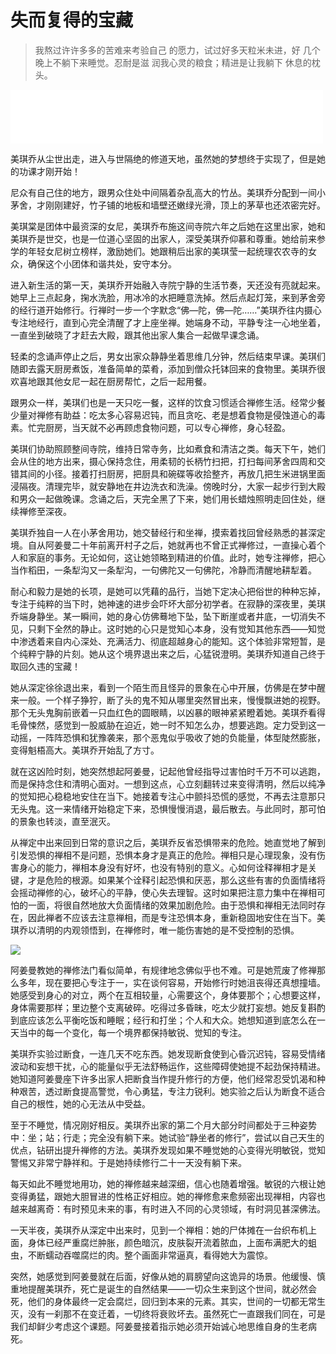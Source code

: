 # 失而复得的宝藏

> 我熬过许许多多的苦难来考验自己
> 的愿力，试过好多天粒米未进，好
> 几个晚上不躺下来睡觉。忍耐是滋
> 润我心灵的粮食；精进是让我躺下
> 休息的枕头。

<iframe frameborder="0" marginwidth="0" marginheight="0" width=500 height=86 src="./mp3/2-1.mp3"></iframe>

美琪乔从尘世出走，进入与世隔绝的修道天地，虽然她的梦想终于实现了，但是她的功课才刚开始！

尼众有自己住的地方，跟男众住处中间隔着杂乱高大的竹丛。美琪乔分配到一间小茅舍，才刚刚建好，竹子铺的地板和墙壁还嫩绿光滑，顶上的茅草也还浓密完好。

美琪棠是团体中最资深的女尼，美琪乔布施这间寺院六年之后她在这里出家，她和美琪乔是世交，也是一位道心坚固的出家人，深受美琪乔仰慕和尊重。她给前来参学的年轻女尼树立榜样，激励她们。她跟稍后出家的美琪莹一起统理农农寺的女众，确保这个小团体和谐共处，安守本分。

进入新生活的第一天，美琪乔开始融入寺院宁静的生活节奏，天还没有亮就起来。她早上三点起身，掬水洗脸，用冰冷的水把睡意洗掉。然后点起灯笼，来到茅舍旁的经行道开始修行。行禅时一步一个字默念“佛—陀，佛—陀……”美琪乔往内摄心专注地经行，直到心完全清醒了才上座坐禅。她端身不动，平静专注一心地坐着，一直坐到破晓了才赶去大殿，跟其他出家人集合一起做早课念诵。

轻柔的念诵声停止之后，男女出家众静静坐着思维几分钟，然后结束早课。美琪们随即去露天厨房煮饭，准备简单的菜肴，添加到僧众托钵回来的食物里。美琪乔很欢喜地跟其他女尼一起在厨房帮忙，之后一起用餐。

跟男众一样，美琪们也是一天只吃一餐，这样的饮食习惯适合禅修生活。经常少餐少量对禅修有助益：吃太多心容易迟钝，而且贪吃、老是想着食物是侵蚀道心的毒素。忙完厨房，当天就不必再顾虑食物问题，可以专心禅修，身心轻盈。

美琪们协助照顾整间寺院，维持日常寺务，比如煮食和清洁之类。每天下午，她们会从住的地方出来，摄心保持念住，用柔韧的长柄竹扫把，打扫每间茅舍四周和交错其间的小径。接着打扫厨房，把厨具和碗碟等收拾整齐，再放几把生米进锅里面浸隔夜。清理完毕，就安静地在井边洗衣和洗澡。傍晚时分，大家一起步行到大殿和男众一起做晚课。念诵之后，天完全黑了下来，她们用长蜡烛照明走回住处，继续禅修至深夜。

美琪乔独自一人在小茅舍用功，她交替经行和坐禅，摸索着找回曾经熟悉的甚深定境。自从阿姜曼二十年前离开村子之后，她就再也不曾正式禅修过，一直操心着个人和家庭的事务。无论如何，这让她领略到精进的价值。此时，她专注禅修，把心当作稻田，一条犁沟又一条犁沟，一句佛陀又一句佛陀，冷静而清醒地耕犁着。

耐心和毅力是她的长项，是她可以凭藉的品行，当她下定决心把俗世的种种忘掉，专注于纯粹的当下时，她神速的进步会吓坏大部分初学者。在寂静的深夜里，美琪乔端身静坐。某一瞬间，她的身心仿佛蓦地下坠，坠下断崖或者井底，一切消失不见，只剩下全然的静止。这时她的心只是觉知心本身，没有觉知其他东西——知觉中渗透着来自内心深处、充满活力、彻底超越身心的能知。这个体验非常短暂，是个纯粹宁静的片刻。她从这个境界退出来之后，心猛锐澄明。美琪乔知道自己终于取回久违的宝藏！

她从深定徐徐退出来，看到一个陌生而且怪异的景象在心中开展，仿佛是在梦中醒来一般。一个样子狰狞，断了头的鬼不知从哪里突然冒出来，慢慢飘进她的视野。那个无头鬼胸前嵌着一只血红色的圆眼睛，以凶暴的眼神紧紧瞪着她。美琪乔看得毛骨悚然，感觉到一股威胁在迫近，她一时不知怎么办，想要逃跑。定力受到这一动摇，一阵阵恐惧和犹豫袭来，那个恶鬼似乎吸收了她的负能量，体型陡然膨胀，变得魁梧高大。美琪乔开始乱了方寸。

就在这凶险时刻，她突然想起阿姜曼，记起他曾经指导过害怕时千万不可以逃跑，而是保持念住和清明心面对。一想到这点，心立刻翻转过来变得清明，然后以纯净的觉知把心稳稳地安住在当下。她接着专注心中颤抖恐慌的感觉，不再去注意那只无头鬼。这一来情绪开始稳定下来，恐惧慢慢消退，最后散去。与此同时，那可怕的景象也转淡，直至泯灭。

从禅定中出来回到日常的意识之后，美琪乔反省恐惧带来的危险。她直觉地了解到引发恐惧的禅相不是问题，恐惧本身才是真正的危险。禅相只是心理现象，没有伤害身心的能力，禅相本身没有好坏，也没有特别的意义。心如何诠释禅相才是关键，才是危险的根源。如果某个诠释引起恐惧和厌恶，那么这些有害的负面情绪将会摇动禅修的心，破坏心的平静，使心失去理智。这时如果把注意力集中在禅相可怕的一面，将很自然地放大负面情绪的效果加剧危险。由于恐惧和禅相无法同时存在，因此禅者不应该去注意禅相，而是专注恐惧本身，重新稳固地安住在当下。美琪乔以清明的内观领悟到，在禅修时，唯一能伤害她的是不受控制的恐惧。

![](./img/2-1.webp)

阿姜曼教她的禅修法门看似简单，有规律地念佛似乎也不难。可是她荒废了修禅那么多年，现在要把心专注于一，实在谈何容易，开始修行时她沮丧得还真想撞墙。她感受到身心的对立，两个在互相较量，心需要这个，身体要那个；心想要这样，身体需要那样；里边整个支离破碎。吃得过多昏昧，吃太少就打妄想。她反复斟酌到底应该怎么平衡吃饭和睡眠；经行和打坐；个人和大众。她想知道到底怎么在一天当中的每一个变化，每一个境界都保持敏锐、觉知的专注。

美琪乔实验过断食，一连几天不吃东西。她发现断食使到心昏沉迟钝，容易受情绪波动和妄想干扰，心的能量似乎无法舒畅运作，这些障碍使她提不起劲保持精进。她知道阿姜曼座下许多出家人把断食当作提升修行的方便，他们经常忍受饥渴和种种艰苦，透过断食提高警觉，令心勇猛，专注力锐利。她实验之后认为断食不适合自己的根性，她的心无法从中受益。

至于不睡觉，情况刚好相反。美琪乔出家的第二个月大部分时间都处于三种姿势中：坐；站；行走；完全没有躺下来。她试验“静坐者的修行”，尝试以自己天生的优点，钻研出提升禅修的方法。美琪乔发现如果不睡觉她的心变得光明敏锐，觉知警惕又非常宁静祥和。于是她持续修行二十一天没有躺下来。

每天如此不睡觉地用功，她的禅修越来越深细，信心也随着增强。敏锐的六根让她变得勇猛，跟她大胆冒进的性格正好相应。她的禅修愈来愈频密出现禅相，内容也越来越离奇：有时预见未来的事，有时进入不同的心灵领域，有时洞见甚深佛法。

一天半夜，美琪乔从深定中出来时，见到一个禅相：她的尸体摊在一台织布机上面，身体已经严重腐烂肿胀，颜色暗沉，皮肤裂开流着脓血，上面布满肥大的蛆虫，不断蠕动吞噬腐烂的肉。整个画面非常逼真，看得她大为震惊。

突然，她感觉到阿姜曼就在后面，好像从她的肩膀望向这诡异的场景。他缓慢、慎重地提醒美琪乔，死亡是诞生的自然结果——一切众生来到这个世间，就必然会死，他们的身体最终一定会腐烂，回归到本来的元素。其实，世间的一切都无常生灭，没有一刹那不在变迁着，一切终将衰败坏去。虽然死亡一直跟我们同在，可是我们却鲜少考虑这个课题。阿姜曼接着指示她必须开始诚心地思维自身的生老病死。
